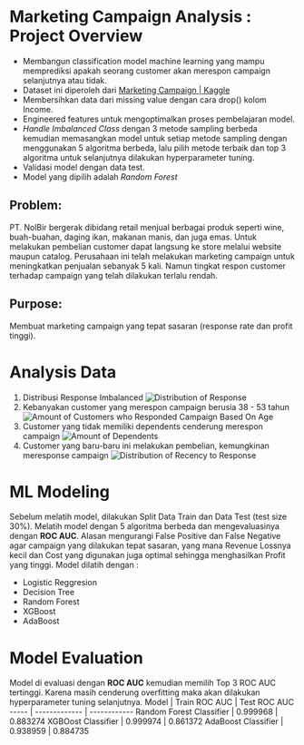 # **Marketing Campaign Analysis : Project Overview**
- Membangun classification model machine learning yang mampu memprediksi apakah seorang customer akan merespon campaign selanjutnya atau tidak.
- Dataset ini diperoleh dari [Marketing Campaign | Kaggle](https://www.kaggle.com/datasets/rodsaldanha/arketing-campaign)
- Membersihkan data dari missing value dengan cara drop() kolom Income.
- Engineered features untuk mengoptimalkan proses pembelajaran model.
- *Handle Imbalanced Class* dengan 3 metode sampling berbeda kemudian memasangkan model untuk setiap metode sampling dengan menggunakan 5 algoritma berbeda, lalu pilih metode terbaik dan top 3 algoritma untuk selanjutnya dilakukan hyperparameter tuning. 
- Validasi model dengan data test.
- Model yang dipilih adalah *Random Forest*

## Problem:
PT. NolBir bergerak dibidang retail menjual berbagai produk seperti wine, buah-buahan, daging ikan, makanan manis, dan juga emas. Untuk melakukan pembelian customer dapat langsung ke store melalui website maupun catalog.
Perusahaan ini telah melakukan marketing campaign untuk meningkatkan penjualan sebanyak 5 kali. Namun tingkat respon customer terhadap campaign yang telah dilakukan terlalu rendah.

## Purpose:
Membuat marketing campaign yang tepat sasaran (response rate dan profit tinggi).

# Analysis Data
1. Distribusi Response Imbalanced
![Distribution of Response](https://user-images.githubusercontent.com/104814864/232986117-7bd15510-cde3-41f5-8b6c-1c9c89c72d8a.png)
2. Kebanyakan customer yang merespon campaign berusia 38 - 53 tahun
![Amount of Customers who Responded Campaign Based On Age](https://user-images.githubusercontent.com/104814864/232989189-ca1716e4-cf25-4aea-800c-545289760e9f.png)
3. Customer yang tidak memiliki dependents cenderung merespon campaign
![Amount of Dependents](https://user-images.githubusercontent.com/104814864/232989648-2545606d-d460-481f-906b-cdc332c82170.png)
4. Customer yang baru-baru ini melakukan pembelian, kemungkinan meresponse campaign
![Distribution of Recency to Response](https://user-images.githubusercontent.com/104814864/232990053-c34884e0-0728-45c3-9461-0301d0fedcd4.png)

# ML Modeling
Sebelum melatih model, dilakukan Split Data Train dan Data Test (test size 30%). Melatih model dengan 5 algoritma berbeda dan mengevaluasinya dengan **ROC AUC**. Alasan mengurangi False Positive dan False Negative agar campaign yang dilakukan tepat sasaran, yang mana Revenue Lossnya kecil dan Cost yang digunakan juga optimal sehingga menghasilkan Profit yang tinggi. Model dilatih dengan :
- Logistic Reggresion
- Decision Tree
- Random Forest
- XGBoost
- AdaBoost

# Model Evaluation
Model di evaluasi dengan **ROC AUC** kemudian memilih Top 3 ROC AUC tertinggi. Karena masih cenderung overfitting maka akan dilakukan hyperparameter tuning selanjutnya.
Model | Train ROC AUC | Test ROC AUC
----- | ------------- | ------------
Random Forest Classifier | 0.999968 | 0.883274
XGBOost Classifier | 0.999974 | 0.861372
AdaBoost Classifier | 0.938959 | 0.884735
